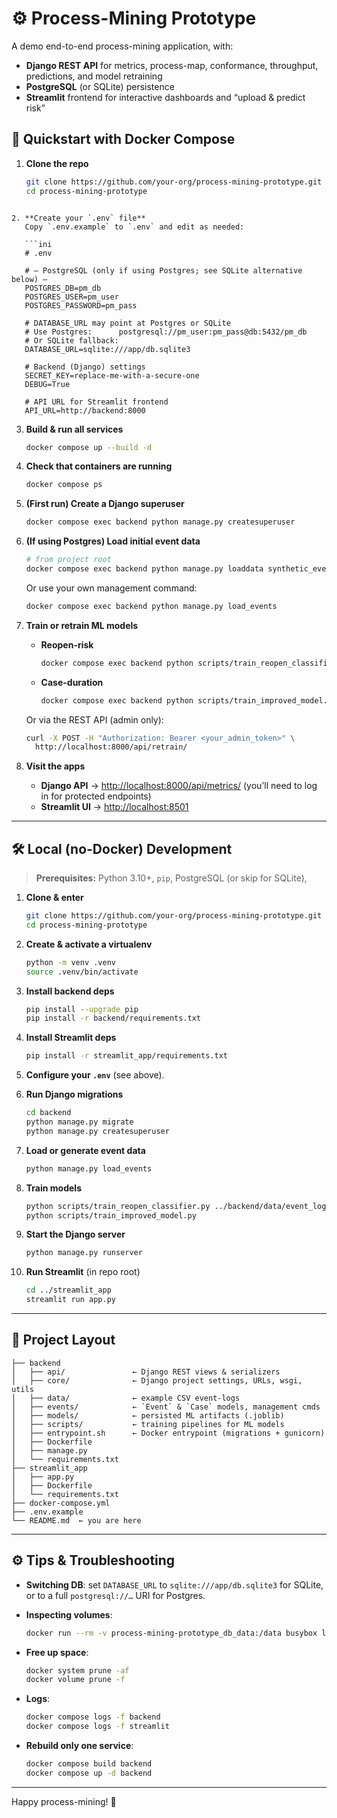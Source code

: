 
# ⚙️ Process-Mining Prototype

A demo end-to-end process-mining application, with:

- **Django REST API** for metrics, process-map, conformance, throughput, predictions, and model retraining  
- **PostgreSQL** (or SQLite) persistence  
- **Streamlit** frontend for interactive dashboards and “upload & predict risk”  



## 🚀 Quickstart with Docker Compose

1. **Clone the repo**  
   ```bash
   git clone https://github.com/your-org/process-mining-prototype.git
   cd process-mining-prototype
```

2. **Create your `.env` file**
   Copy `​.env.example` to `.env` and edit as needed:

   ```ini
   # .env

   # — PostgreSQL (only if using Postgres; see SQLite alternative below) —
   POSTGRES_DB=pm_db
   POSTGRES_USER=pm_user
   POSTGRES_PASSWORD=pm_pass

   # DATABASE_URL may point at Postgres or SQLite
   # Use Postgres:      postgresql://pm_user:pm_pass@db:5432/pm_db
   # Or SQLite fallback:
   DATABASE_URL=sqlite:///app/db.sqlite3

   # Backend (Django) settings
   SECRET_KEY=replace-me-with-a-secure-one
   DEBUG=True

   # API URL for Streamlit frontend
   API_URL=http://backend:8000
   ```

3. **Build & run all services**

   ```bash
   docker compose up --build -d
   ```

4. **Check that containers are running**

   ```bash
   docker compose ps
   ```

5. **(First run) Create a Django superuser**

   ```bash
   docker compose exec backend python manage.py createsuperuser
   ```

6. **(If using Postgres) Load initial event data**

   ```bash
   # from project root
   docker compose exec backend python manage.py loaddata synthetic_events
   ```

   Or use your own management command:

   ```bash
   docker compose exec backend python manage.py load_events
   ```

7. **Train or retrain ML models**

   * **Reopen-risk**

     ```bash
     docker compose exec backend python scripts/train_reopen_classifier.py ./backend/data/event_logs/synthetic_events.csv
     ```
   * **Case-duration**

     ```bash
     docker compose exec backend python scripts/train_improved_model.py
     ```

   Or via the REST API (admin only):

   ```bash
   curl -X POST -H "Authorization: Bearer <your_admin_token>" \
     http://localhost:8000/api/retrain/
   ```

8. **Visit the apps**

   * **Django API** → [http://localhost:8000/api/metrics/](http://localhost:8000/api/metrics/)  (you’ll need to log in for protected endpoints)
   * **Streamlit UI** → [http://localhost:8501](http://localhost:8501)

---

## 🛠️ Local (no-Docker) Development

> **Prerequisites:** Python 3.10+, `pip`, PostgreSQL (or skip for SQLite),

1. **Clone & enter**

   ```bash
   git clone https://github.com/your-org/process-mining-prototype.git
   cd process-mining-prototype
   ```

2. **Create & activate a virtualenv**

   ```bash
   python -m venv .venv
   source .venv/bin/activate
   ```

3. **Install backend deps**

   ```bash
   pip install --upgrade pip
   pip install -r backend/requirements.txt
   ```

4. **Install Streamlit deps**

   ```bash
   pip install -r streamlit_app/requirements.txt
   ```

5. **Configure your `.env`** (see above).

6. **Run Django migrations**

   ```bash
   cd backend
   python manage.py migrate
   python manage.py createsuperuser
   ```

7. **Load or generate event data**

   ```bash
   python manage.py load_events
   ```

8. **Train models**

   ```bash
   python scripts/train_reopen_classifier.py ../backend/data/event_logs/synthetic_events.csv
   python scripts/train_improved_model.py
   ```

9. **Start the Django server**

   ```bash
   python manage.py runserver
   ```

10. **Run Streamlit** (in repo root)

    ```bash
    cd ../streamlit_app
    streamlit run app.py
    ```

---

## 📂 Project Layout

```
├── backend
│   ├── api/               ← Django REST views & serializers
│   ├── core/              ← Django project settings, URLs, wsgi, utils
│   ├── data/              ← example CSV event-logs
│   ├── events/            ← `Event` & `Case` models, management cmds
│   ├── models/            ← persisted ML artifacts (.joblib)
│   ├── scripts/           ← training pipelines for ML models
│   ├── entrypoint.sh      ← Docker entrypoint (migrations + gunicorn)
│   ├── Dockerfile
│   ├── manage.py
│   └── requirements.txt
├── streamlit_app
│   ├── app.py
│   ├── Dockerfile
│   └── requirements.txt
├── docker-compose.yml
├── .env.example
└── README.md  ← you are here
```

---

## ⚙️ Tips & Troubleshooting

* **Switching DB**: set `DATABASE_URL` to `sqlite:///app/db.sqlite3` for SQLite, or to a full `postgresql://…` URI for Postgres.
* **Inspecting volumes**:

  ```bash
  docker run --rm -v process-mining-prototype_db_data:/data busybox ls -R /data
  ```
* **Free up space**:

  ```bash
  docker system prune -af
  docker volume prune -f
  ```
* **Logs**:

  ```bash
  docker compose logs -f backend
  docker compose logs -f streamlit
  ```
* **Rebuild only one service**:

  ```bash
  docker compose build backend
  docker compose up -d backend
  ```

---

Happy process-mining! 🎉
